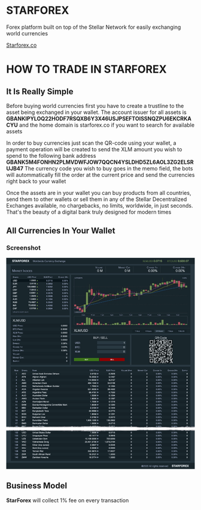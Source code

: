 # STARFOREX

Forex platform built on top of the Stellar Network for easily exchanging world currencies

[Starforex.co](https://starforex.co)

# HOW TO TRADE IN STARFOREX

## It Is Really Simple

Before buying world currencies first you have to create a trustline to the asset being exchanged in your wallet. The account issuer for all assets is **GBANKIPYLOQ22HODF7RSQXB6Y3X46USJPSEFTOISSNQZPU6EKCRKACYU** and the home domain is starforex.co if you want to search for available assets

In order to buy currencies just scan the QR-code using your wallet, a payment operation will be created to send the XLM amount you wish to spend to the following bank address **GBANK5M4FONHN2PLMVDWFJOW7QQCN4YSLDHD5ZL6AOL3ZG2ELSRUJB47** The currency code you wish to buy goes in the memo field, the bots will autommatically fill the order at the current price and send the currencies right back to your wallet

Once the assets are in your wallet you can buy products from all countries, send them to other wallets or sell them in any of the Stellar Decentralized Exchanges available, no chargebacks, no limits, worldwide, in just seconds. That's the beauty of a digital bank truly designed for modern times

## All Currencies In Your Wallet

### Screenshot

![Screenshot](https://raw.githubusercontent.com/kuyawa/starforex/master/extras/screenshot.png)

## Business Model

**StarForex** will collect 1% fee on every transaction